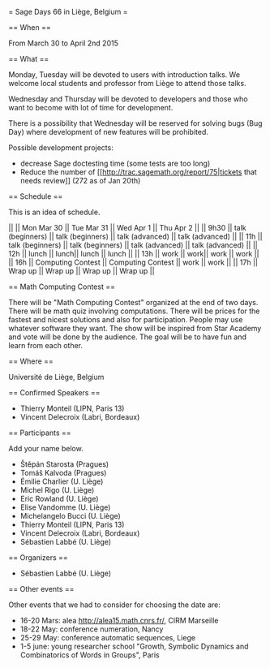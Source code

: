 = Sage Days 66 in Liège, Belgium =

== When ==

From March 30 to April 2nd 2015

== What ==

Monday, Tuesday will be devoted to users with introduction talks. We welcome local students and professor from Liège to attend those talks.

Wednesday and Thursday will be devoted to developers and those who want to become with lot of time for development.

There is a possibility that Wednesday will be reserved for solving bugs (Bug Day) where development of new features will be prohibited.

Possible development projects:

 - decrease Sage doctesting time (some tests are too long)
 - Reduce the number of [[http://trac.sagemath.org/report/75|tickets that needs review]] (272 as of Jan 20th)

== Schedule ==

This is an idea of schedule.

||      || Mon Mar 30 || Tue Mar 31 || Wed Apr 1 || Thu Apr 2 ||
|| 9h30 || talk (beginners) || talk (beginners) || talk (advanced) || talk (advanced) ||
|| 11h  || talk (beginners) || talk (beginners) || talk (advanced) || talk (advanced) ||
|| 12h  || lunch || lunch|| lunch || lunch ||
|| 13h  || work || work|| work || work ||
|| 16h  || Computing Contest || Computing Contest || work || work ||
|| 17h  || Wrap up || Wrap up || Wrap up || Wrap up ||

== Math Computing Contest ==

There will be "Math Computing Contest" organized at the end of two days. There will be math quiz involving computations. There will be prices for the fastest and nicest solutions and also for participation. People may use whatever software they want. The show will be inspired from Star Academy and vote will be done by the audience. The goal will be to have fun and learn from each other.

== Where ==

Université de Liège, Belgium

== Confirmed Speakers ==

 * Thierry Monteil (LIPN, Paris 13)
 * Vincent Delecroix (Labri, Bordeaux)

== Participants ==

Add your name below.

 * Štěpán Starosta (Pragues)
 * Tomáš Kalvoda (Pragues)
 * Émilie Charlier (U. Liège)
 * Michel Rigo (U. Liège)
 * Eric Rowland (U. Liège)
 * Elise Vandomme (U. Liège)
 * Michelangelo Bucci (U. Liège)
 * Thierry Monteil (LIPN, Paris 13)
 * Vincent Delecroix (Labri, Bordeaux)
 * Sébastien Labbé (U. Liège)

== Organizers ==

 * Sébastien Labbé (U. Liège)

== Other events ==

Other events that we had to consider for choosing the date are:

 * 16-20 Mars: alea http://alea15.math.cnrs.fr/, CIRM Marseille
 * 18-22 May: conference numeration, Nancy
 * 25-29 May: conference automatic sequences, Liege
 * 1-5 june: young researcher school "Growth, Symbolic Dynamics and Combinatorics of Words in Groups", Paris
